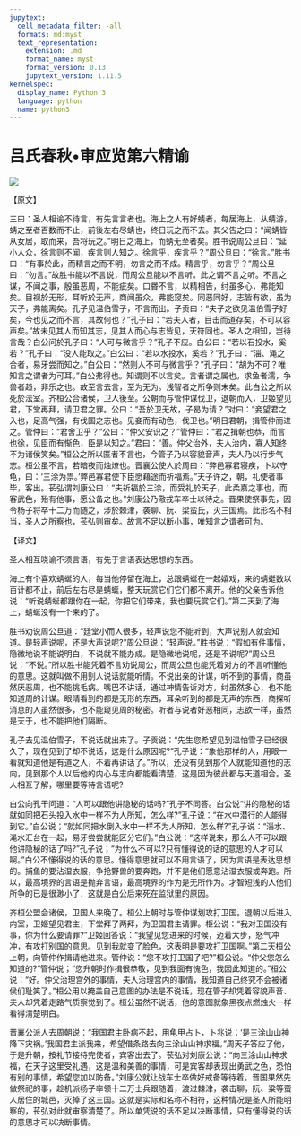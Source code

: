 ```yaml
---
jupytext:
  cell_metadata_filter: -all
  formats: md:myst
  text_representation:
    extension: .md
    format_name: myst
    format_version: 0.13
    jupytext_version: 1.11.5
kernelspec:
  display_name: Python 3
  language: python
  name: python3
---
```

# 吕氏春秋&#8226;审应览第六精谕

![](image/cover.jpg)

【原文】

三曰：圣人相谕不待言，有先言言者也。海上之人有好蜻者，每居海上，从蜻游，蜻之至者百数而不止，前後左右尽蜻也，终日玩之而不去。其父告之曰：“闻蜻皆从女居，取而来，吾将玩之。”明日之海上，而蜻无至者矣。胜书说周公旦曰：“延小人众，徐言则不闻，疾言则人知之。徐言乎，疾言乎？”周公旦曰：“徐言。”胜书曰：“有事於此，而精言之而不明，勿言之而不成。精言乎，勿言乎？”周公旦曰：“勿言。”故胜书能以不言说，而周公旦能以不言听。此之谓不言之听。不言之谋，不闻之事，殷虽恶周，不能疵矣。口昬不言，以精相告，纣虽多心，弗能知矣。目视於无形，耳听於无声，商闻虽众，弗能窥矣。同恶同好，志皆有欲，虽为天子，弗能离矣。孔子见温伯雪子，不言而出。子贡曰：“夫子之欲见温伯雪子好矣，今也见之而不言，其故何也？”孔子曰：“若夫人者，目击而道存矣，不可以容声矣。”故未见其人而知其志，见其人而心与志皆见，天符同也。圣人之相知，岂待言哉？白公问於孔子曰：“人可与微言乎？”孔子不应。白公曰：“若以石投水，奚若？”孔子曰：“没人能取之。”白公曰：“若以水投水，奚若？”孔子曰：“淄、渑之合者，易牙尝而知之。”白公曰：“然则人不可与微言乎？”孔子曰：“胡为不可？唯知言之谓者为可耳。”白公弗得也。知谓则不以言矣。言者谓之属也。求鱼者濡，争兽者趋，非乐之也。故至言去言，至为无为。浅智者之所争则末矣。此白公之所以死於法室。齐桓公合诸侯，卫人後至。公朝而与管仲谋伐卫，退朝而入，卫姬望见君，下堂再拜，请卫君之罪。公曰：“吾於卫无故，子曷为请？”对曰：“妾望君之入也，足高气强，有伐国之志也。见妾而有动色，伐卫也。”明日君朝，揖管仲而进之。管仲曰：“君舍卫乎？”公曰：“仲父安识之？”管仲曰：“君之揖朝也恭，而言也徐，见臣而有惭色，臣是以知之。”君曰：“善。仲父治外，夫人治内，寡人知终不为诸侯笑矣。”桓公之所以匿者不言也，今管子乃以容貌音声，夫人乃以行步气志。桓公虽不言，若暗夜而烛燎也。晋襄公使人於周曰：“弊邑寡君寝疾，卜以守龟，曰：‘三涂为祟。’弊邑寡君使下臣愿藉途而祈福焉。”天子许之，朝，礼使者事毕，客出。苌弘谓刘康公曰：“夫祈福於三涂，而受礼於天子，此柔嘉之事也，而客武色，殆有他事，愿公备之也。”刘康公乃儆戎车卒士以待之。晋果使祭事先，因令杨子将卒十二万而随之，涉於棘津，袭聊、阮、梁蛮氏，灭三国焉。此形名不相当，圣人之所察也，苌弘则审矣。故言不足以断小事，唯知言之谓者可为。

【译文】

圣人相互晓谕不须言语，有先于言语表达思想的东西。

海上有个喜欢蜻蜒的人，每当他停留在海上，总跟蜻蜒在一起嬉戏，来的蜻蜓数以百计都不止，前后左右尽是蜻蜒，整天玩赏它们它们都不离开。他的父亲告诉他说：“听说蜻蜒都跟你在一起，你把它们带来，我也要玩赏它们。”第二天到了海上，蜻蜒没有一个来的了。

胜书劝说周公旦道：“廷堂小而人很多，轻声说您不能听到，大声说别人就会知道。是轻声说呢，还是大声说呢?”周公旦说：“轻声说。”胜书说：“假如有件事情，隐微地说不能说明白，不说就不能办成。是隐微地说呢，还是不说呢?”周公旦说：“不说。”所以胜书能凭着不言劝说周公，而周公旦也能凭着对方的不言听懂他的意思。这就叫做不用别人说话就能听情。不说出亲的计谋，听不到的事情，商虽然厌恶周，也不能挑毛病。嘴巴不讲话，通过神情告诉对方，纣虽然多心，也不能知道周的计谋。眼晴看到的都是无形的东西，耳朵听到的都是无声的东西，商探听消息的人虽然很多，也不能窥见周的秘密。听者与说者好恶相同，志欲一样，虽然是天于，也不能把他们隔断。

孔子去见温伯雪子，不说话就出来了。子贡说：“先生您希望见到温怕雪子已经很久了，现在见到了却不说话，这是什么原因呢?”孔子说：“象他那样的人，用眼一看就知道他是有道之人，不着再讲话了。”所以，还没有见到那个人就能知道他的志向，见到那个人以后他的内心与志向都能看清楚，这是因为彼此都与天道相合。圣人相互了解，哪里要等待言语呢?

白公向孔干问道：“人可以跟他讲隐秘的话吗?”孔子不同答。白公说“讲的隐秘的话就如同把石头投入水中一样不为人所知，怎么样?”孔子说：“在水中潜行的人能得到它。”白公说；“就如同把水倒入水中一样不为人所知，怎么样?”孔子说：“淄水、渑水汇台在一起，易牙尝尝就能区分它们。”白公说：“这样说来，那么人不可以跟他讲隐秘的话了吗?”孔子说；“为什么不可以?只有懂得说的话的意思的人才可以啊。”白公不懂得说的话的意思。懂得意思就可以不用言语了，因为言语是表达思想的。捕鱼的要沾湿衣服，争抢野兽的要奔跑，并不是他们愿意沾湿衣服或奔跑。所以，最高境界的言语是抛弃言语，最高境界的作为是无所作为。才智短浅的人他们所争的已是很渺小了．这就是白公后来死在监狱里的原因。

齐桓公盟会诸侯，卫国人来晚了。桓公上朝时与管仲谋划攻打卫国。退朝以后进入内室，卫姬望见君主，下堂拜了两拜，为卫国君主请罪。柜公说：“我对卫国没有事，你为什么要请罪?”卫姬回答说：“我望见您进来的时候，迈着大步，怒气冲冲，有攻打别国的意思。见到我就变了脸色，这表明是要攻打卫国啊。”第二天桓公上朝，向管仲作揖请他进来。管仲说：“您不攻打卫国了吧?”桓公说。“仲父您怎么知道的?”管仲说；“您升朝时作揖很恭敬，见到我面有愧色，我因此知道的。”桓公说：“好。仲父治理宫外的事情，夫人治理宫内的事情，我知道自己终究不会被诸侯们耻笑了。”桓公用以掩盖自己意图的办法是不说话，现在管子却凭着容貌声音、夫人却凭着走路气质察觉到了。桓公虽然不说话，他的意图就象黑夜点燃烛火一样看得清楚明白。

晋襄公派人去周朝说：“我国君主卧病不起，用龟甲占卜，卜兆说；‘是三涂山山神降下灾祸。’我国君主派我来，希望借条路去向三涂山山神求福。”周天子答应了他，于是升朝，按礼节接待完使者，宾客出去了。苌弘对刘康公说：“向三涂山山神求福，在天子这里受礼遇，这是温和美善的事情，可是宾客却表现出勇武之色，恐怕有别的事情，希望您加以防备。”刘康公就让战车士卒做好戒备等待着。晋国果然先做祭祀的事，趁机派杨子率领十二万士兵跟随着，渡过棘津，袭击聊，阮、粱等蛮人居住的城邑，灭掉了这三国。这就是实际和名称不相符，这种情况是圣人所能明察的，苌弘对此就审察清楚了。所以单凭说的话不足以决断事情，只有懂得说的话的意思才可以决断事情。



